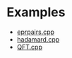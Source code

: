 # Examples

-   [eprpairs.cpp](https://github.com/haykkh/qSim-cpp/tree/master/examples/eprpairs)
-   [hadamard.cpp](https://github.com/haykkh/qSim-cpp/tree/master/examples/hadamard)
-   [QFT.cpp](https://github.com/haykkh/qSim-cpp/tree/master/examples/qft)

